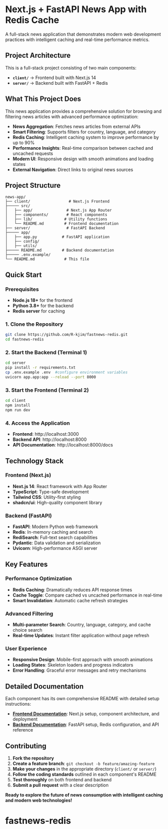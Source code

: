 # Next.js + FastAPI News App with Redis Cache

A full-stack news application that demonstrates modern web development practices with intelligent caching and real-time performance metrics.

## Project Architecture

This is a full-stack project consisting of two main components:

- **`client/`** -> Frontend built with Next.js 14
- **`server/`** -> Backend built with FastAPI + Redis

## What This Project Does

This news application provides a comprehensive solution for browsing and filtering news articles with advanced performance optimization:

- **News Aggregation**: Fetches news articles from external APIs
- **Smart Filtering**: Supports filters for country, language, and category
- **Redis Caching**: Intelligent caching system to improve performance by up to 90%
- **Performance Insights**: Real-time comparison between cached and uncached requests
- **Modern UI**: Responsive design with smooth animations and loading states
- **External Navigation**: Direct links to original news sources

## Project Structure

```
news-app/
├── client/                 # Next.js Frontend
├───── src/
│   ├── app/               # Next.js App Router
│   ├── components/        # React components
│   ├── lib/              # Utility functions
│   └── README.md         # Frontend documentation
├── server/                # FastAPI Backend
├───── app/
│   ├── app.py           # FastAPI application
│   ├── config/           
│   ├── utils/        
├───── README.md         # Backend documentation
├───── .env.example/
└── README.md             # This file
```

## Quick Start

### Prerequisites
- **Node.js 18+** for the frontend
- **Python 3.8+** for the backend
- **Redis server** for caching

### 1. Clone the Repository
```bash
git clone https://github.com/R-kjim/fastnews-redis.git
cd fastnews-redis
```

### 2. Start the Backend (Terminal 1)
```bash
cd server
pip install -r requirements.txt
cp .env.example .env  #configure environment variables
uvicorn app.app:app --reload --port 8000
```

### 3. Start the Frontend (Terminal 2)
```bash
cd client
npm install
npm run dev
```

### 4. Access the Application
- **Frontend**: http://localhost:3000
- **Backend API**: http://localhost:8000
- **API Documentation**: http://localhost:8000/docs

## Technology Stack

### Frontend (Next.js)
- **Next.js 14**: React framework with App Router
- **TypeScript**: Type-safe development
- **Tailwind CSS**: Utility-first styling
- **shadcn/ui**: High-quality component library

### Backend (FastAPI)
- **FastAPI**: Modern Python web framework
- **Redis**: In-memory caching and search
- **RediSearch**: Full-text search capabilities
- **Pydantic**: Data validation and serialization
- **Uvicorn**: High-performance ASGI server

## Key Features

### Performance Optimization
- **Redis Caching**: Dramatically reduces API response times
- **Cache Toggle**: Compare cached vs uncached performance in real-time
- **Smart Invalidation**: Automatic cache refresh strategies

### Advanced Filtering
- **Multi-parameter Search**: Country, language, category, and cache choice search
- **Real-time Updates**: Instant filter application without page refresh

### User Experience
- **Responsive Design**: Mobile-first approach with smooth animations
- **Loading States**: Skeleton loaders and progress indicators
- **Error Handling**: Graceful error messages and retry mechanisms

## Detailed Documentation

Each component has its own comprehensive README with detailed setup instructions:

- **[Frontend Documentation](client/README.md)**: Next.js setup, component architecture, and deployment
- **[Backend Documentation](server/README.md)**: FastAPI setup, Redis configuration, and API reference

## Contributing

1. **Fork the repository**
2. **Create a feature branch**: `git checkout -b feature/amazing-feature`
3. **Make your changes** in the appropriate directory (`client/` or `server/`)
4. **Follow the coding standards** outlined in each component's README
5. **Test thoroughly** on both frontend and backend
6. **Submit a pull request** with a clear description


**Ready to explore the future of news consumption with intelligent caching and modern web technologies!**
# fastnews-redis
